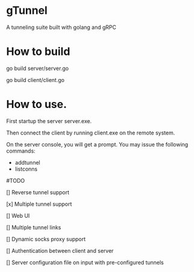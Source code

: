 # gTunnel
A tunneling suite built with golang and gRPC

# How to build
go build server/server.go

go build client/client.go

# How to use.
First startup the server server.exe.

Then connect the client by running client.exe on the remote system.

On the server console, you will get a prompt. You may issue the following commands:
* addtunnel
* listconns


#TODO

[] Reverse tunnel support

[x] Multiple tunnel support

[] Web UI

[] Multiple tunnel links

[] Dynamic socks proxy support

[] Authentication between client and server

[] Server configuration file on input with pre-configured tunnels
